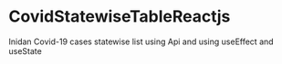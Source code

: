 # CovidStatewiseTableReactjs
Inidan Covid-19 cases statewise list using Api and using useEffect and useState
